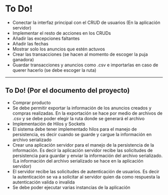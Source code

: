 # To Do!

- Conectar la interfaz principal con el CRUD de usuarios (En la aplicación servidor)
- Implementar el resto de acciones en los CRUDs
- Añadir las excepciones faltantes
- Añadir las fechas
- Mostrar solo los anuncios que estén actuvos
- Crear las transacciones (se hacen al momento de escoger la puja ganadora)
- Guardar transacciones y anuncios como .csv e importarlas en caso de querer hacerlo (se debe escoger la ruta)


----------------------

## To Do! (Por el documento del proyecto)

- Comprar producto
- Se debe permitir exportar la información de los anuncios creados y compras realizadas. En la exportación se hace por medio de archivos de .csv y se debe poder elegir la ruta donde se generará el archivo
- Implementación de Hilos y Sockets
- El sistema debe tener implementado hilos para el manejo de persistencia, es decir cuando se guarde y cargue la información en archivo serializado
- Crear una aplicación servidor para el manejo de la persistencia de la información. Es decir la aplicación servidor recibe las solicitudes de persistencia para guardar y enviar la información del archivo serializado. (La información del archivo serializado se hace en la aplicación servidor)
- El servidor recibe las solicitudes de autenticación de usuarios. Es decir la autenticación se va a solicitar al servidor quien da como respuesta la autenticación valida o invalida
- Se debe poder ejecutar varias instancias de la aplicación

